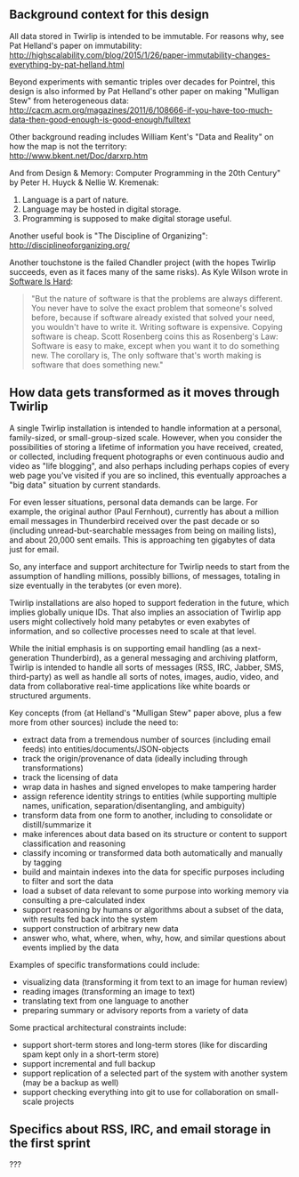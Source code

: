 ## Background context for this design

All data stored in Twirlip is intended to be immutable.
For reasons why, see Pat Helland's paper on immutability:  
http://highscalability.com/blog/2015/1/26/paper-immutability-changes-everything-by-pat-helland.html

Beyond experiments with semantic triples over decades for Pointrel, this design is also informed by Pat Helland's other paper on making "Mulligan Stew" from heterogeneous data:  
http://cacm.acm.org/magazines/2011/6/108666-if-you-have-too-much-data-then-good-enough-is-good-enough/fulltext

Other background reading includes William Kent's "Data and Reality" on how the map is not the territory:  
http://www.bkent.net/Doc/darxrp.htm

And from Design & Memory: Computer Programming in the 20th Century" by Peter H. Huyck & Nellie W. Kremenak:

1. Language is a part of nature.
2. Language may be hosted in digital storage.
3. Programming is supposed to make digital storage useful.

Another useful book is "The Discipline of Organizing":  
http://disciplineoforganizing.org/

Another touchstone is the failed Chandler project
(with the hopes Twirlip succeeds, even as it faces many of the same risks).
As Kyle Wilson wrote in [Software Is Hard](http://gamearchitect.net/Articles/SoftwareIsHard.html):
> "But the nature of software is that the problems are always different.
> You never have to solve the exact problem that someone's solved before,
> because if software already existed that solved your need, you wouldn't have to write it.
> Writing software is expensive. Copying software is cheap.
> Scott Rosenberg coins this as Rosenberg's Law:
> Software is easy to make, except when you want it to do something new.
> The corollary is, The only software that's worth making is software that does something new."

## How data gets transformed as it moves through Twirlip

A single Twirlip installation is intended to handle information at a personal,
family-sized, or small-group-sized scale. However, when you 
consider the possibilities of storing a lifetime of information you have received, created, or collected,
including frequent photographs or even continuous audio and video as "life blogging",
and also perhaps including perhaps copies of every web page you've visited if you are so inclined,
this eventually approaches a "big data" situation by current standards.

For even lesser situations, personal data demands can be large.
For example, the original author (Paul Fernhout), currently has about a million email messages
in Thunderbird received over the past decade or so
(including unread-but-searchable messages from being on mailing lists),
and about 20,000 sent emails. This is approaching ten gigabytes of data just for email.

So, any interface and support architecture for Twirlip needs to start from
the assumption of handling millions, possibly billions, of messages,
totaling in size eventually in the terabytes (or even more).

Twirlip installations are also hoped to support federation in the future,
which implies globally unique IDs. That also implies an association of Twirlip app users
might collectively hold many petabytes or even exabytes of information,
and so collective processes need to scale at that level.

While the initial emphasis is on supporting email handling (as a next-generation Thunderbird),
as a general messaging and archiving platform,
Twirlip is intended to handle all sorts of messages (RSS, IRC, Jabber, SMS, third-party)
as well as handle all sorts of notes, images, audio, video, and data from collaborative real-time applications like white boards or structured arguments.

Key concepts (from {at Helland's "Mulligan Stew" paper above, plus a few more from other sources) include the need to:

* extract data from a tremendous number of sources (including email feeds) into entities/documents/JSON-objects
* track the origin/provenance of data (ideally including through transformations)
* track the licensing of data
* wrap data in hashes and signed envelopes to make tampering harder
* assign reference identity strings to entities (while supporting multiple names, unification, separation/disentangling, and ambiguity)
* transform data from one form to another, including to consolidate or distill/summarize it
* make inferences about data based on its structure or content to support classification and reasoning
* classify incoming or transformed data both automatically and manually by tagging
* build and maintain indexes into the data for specific purposes including to filter and sort the data
* load a subset of data relevant to some purpose into working memory via consulting a pre-calculated index
* support reasoning by humans or algorithms about a subset of the data, with results fed back into the system
* support construction of arbitrary new data
* answer who, what, where, when, why, how, and similar questions about events implied by the data

Examples of specific transformations could include:

* visualizing data (transforming it from text to an image for human review)
* reading images (transforming an image to text)
* translating text from one language to another
* preparing summary or advisory reports from a variety of data

Some practical architectural constraints include:
* support short-term stores and long-term stores (like for discarding spam kept only in a short-term store) 
* support incremental and full backup
* support replication of a selected part of the system with another system (may be a backup as well)
* support checking everything into git to use for collaboration on small-scale projects

## Specifics about RSS, IRC, and email storage in the first sprint

???

